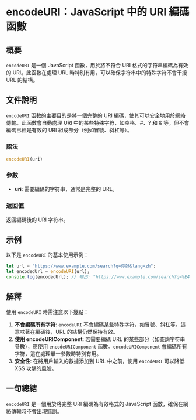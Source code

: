 <!--
Meta Description: # encodeURI：JavaScript 中的 URI 編碼函數 ## 概要 `encodeURI` 是一個 JavaScript 函數，用於將不符合 URI 格式的字符串編碼為有效的 URI。此函數在處理 URL 時特別有用，可以確保字符串中的特殊字符不會干擾 URL 的結構。 ## 文件說明...
Meta Keywords: encodeuri, uri, url, javascript, encodeuricomponent
-->

# encodeURI：JavaScript 中的 URI 編碼函數

## 概要
`encodeURI` 是一個 JavaScript 函數，用於將不符合 URI 格式的字符串編碼為有效的 URI。此函數在處理 URL 時特別有用，可以確保字符串中的特殊字符不會干擾 URL 的結構。

## 文件說明
`encodeURI` 函數的主要目的是將一個完整的 URI 編碼，使其可以安全地用於網絡傳輸。此函數會自動處理 URI 中的某些特殊字符，如空格、#、? 和 & 等，但不會編碼已經是有效的 URI 組成部分（例如冒號、斜杠等）。

### 語法
```javascript
encodeURI(uri)
```

### 參數
- **uri**: 需要編碼的字符串，通常是完整的 URL。

### 返回值
返回編碼後的 URI 字符串。

## 示例
以下是 `encodeURI` 的基本使用示例：

```javascript
let url = "https://www.example.com/search?q=你好&lang=zh";
let encodedUrl = encodeURI(url);
console.log(encodedUrl); // 輸出: "https://www.example.com/search?q=%E4%BD%A0%E5%A5%BD&lang=zh"
```

## 解釋
使用 `encodeURI` 時需注意以下幾點：

1. **不會編碼所有字符**: `encodeURI` 不會編碼某些特殊字符，如冒號、斜杠等。這意味著在編碼後，URL 的結構仍然保持有效。
2. **使用 encodeURIComponent**: 若需要編碼 URL 的某些部分（如查詢字符串參數），應使用 `encodeURIComponent` 函數。`encodeURIComponent` 會編碼所有字符，這在處理單一參數時特別有用。
3. **安全性**: 在將用戶輸入的數據添加到 URL 中之前，使用 `encodeURI` 可以降低 XSS 攻擊的風險。

## 一句總結
`encodeURI` 是一個用於將完整 URI 編碼為有效格式的 JavaScript 函數，確保在網絡傳輸時不會出現錯誤。